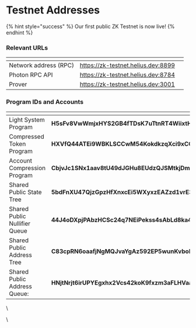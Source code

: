 # Testnet Addresses

{% hint style="success" %}
Our first public ZK Testnet is now live!
{% endhint %}

### Relevant URLs

<table data-header-hidden><thead><tr><th></th><th></th><th data-hidden></th></tr></thead><tbody><tr><td>Network address (RPC)</td><td> <a href="https://zk-testnet.helius.dev:8899/">https://zk-testnet.helius.dev:8899</a> </td><td></td></tr><tr><td>Photon RPC API</td><td> <a href="https://zk-testnet.helius.dev:8784/">https://zk-testnet.helius.dev:8784</a></td><td></td></tr><tr><td>Prover</td><td> <a href="https://zk-testnet.helius.dev:3001/">https://zk-testnet.helius.dev:3001</a></td><td></td></tr></tbody></table>

### Program IDs and Accounts

<table><thead><tr><th width="248"></th><th></th></tr></thead><tbody><tr><td>Light System Program</td><td><strong>H5sFv8VwWmjxHYS2GB4fTDsK7uTtnRT4WiixtHrET3bN</strong></td></tr><tr><td>Compressed Token Program</td><td><strong>HXVfQ44ATEi9WBKLSCCwM54KokdkzqXci9xCQ7ST9SYN</strong></td></tr><tr><td>Account Compression Program</td><td><strong>CbjvJc1SNx1aav8tU49dJGHu8EUdzQJSMtkjDmV8miqK</strong></td></tr><tr><td>Shared Public State Tree</td><td><strong>5bdFnXU47QjzGpzHfXnxcEi5WXyxzEAZzd1vrE39bf1W</strong></td></tr><tr><td>Shared Public Nullifier Queue</td><td><strong>44J4oDXpjPAbzHCSc24q7NEiPekss4sAbLd8ka4gd9CZ</strong></td></tr><tr><td>Shared Public Address Tree</td><td><strong>C83cpRN6oaafjNgMQJvaYgAz592EP5wunKvbokeTKPLn</strong></td></tr><tr><td>Shared Public Address Queue:</td><td><strong>HNjtNrjt6irUPYEgxhx2Vcs42koK9fxzm3aFLHVaaRWz</strong></td></tr></tbody></table>

&#x20;

\


\

